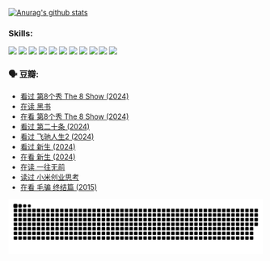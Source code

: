 
[![Anurag's github stats](https://github-readme-stats.vercel.app/api?username=w940853815)](https://github.com/anuraghazra/github-readme-stats)

### Skills:

<code><img height="32" src="https://cdn.jsdelivr.net/npm/simple-icons@v5/icons/python.svg"></code>
<code><img height="32" src="https://cdn.jsdelivr.net/npm/simple-icons@v5/icons/javascript.svg"></code>
<code><img height="32" src="https://cdn.jsdelivr.net/npm/simple-icons@v5/icons/django.svg"></code>
<code><img height="32" src="https://cdn.jsdelivr.net/npm/simple-icons@v5/icons/flask.svg"></code>
<code><img height="32" src="https://cdn.jsdelivr.net/npm/simple-icons@v5/icons/vuetify.svg"></code>
<code><img height="32" src="https://cdn.jsdelivr.net/npm/simple-icons@v5/icons/git.svg"></code>
<code><img height="32" src="https://cdn.jsdelivr.net/npm/simple-icons@v5/icons/docker.svg"></code>
<code><img height="32" src="https://cdn.jsdelivr.net/npm/simple-icons@v5/icons/postgresql.svg"></code>
<code><img height="32" src="https://cdn.jsdelivr.net/npm/simple-icons@v5/icons/elasticsearch.svg"></code>
<code><img height="32" src="https://cdn.jsdelivr.net/npm/simple-icons@v5/icons/macos.svg"></code>
<code><img height="32" src="https://cdn.jsdelivr.net/npm/simple-icons@v5/icons/linux.svg"></code>

### 🗣 豆瓣:

<!-- DOUBAN-ACTIVITIES:START -->
- [看过 第8个秀 The 8 Show‎ (2024)](https://www.douban.com/people/136069238/status/4622960077/?_i=17554558)
- [在读 黑书](https://www.douban.com/people/136069238/status/4621189759/?_i=17554558)
- [在看 第8个秀 The 8 Show‎ (2024)](https://www.douban.com/people/136069238/status/4619801154/?_i=17554558)
- [看过 第二十条‎ (2024)](https://www.douban.com/people/136069238/status/4618624208/?_i=17554558)
- [看过 飞驰人生2‎ (2024)](https://www.douban.com/people/136069238/status/4616048805/?_i=17554558)
- [看过 新生‎ (2024)](https://www.douban.com/people/136069238/status/4612373431/?_i=17554558)
- [在看 新生‎ (2024)](https://www.douban.com/people/136069238/status/4607441062/?_i=17554558)
- [在读 一往无前](https://www.douban.com/people/136069238/status/4590507310/?_i=17554558)
- [读过 小米创业思考](https://www.douban.com/people/136069238/status/4590506983/?_i=17554558)
- [在看 毛骗 终结篇‎ (2015)](https://www.douban.com/people/136069238/status/4581971924/?_i=17554558)
<!-- DOUBAN-ACTIVITIES:END -->


![Snake animation](https://raw.githubusercontent.com/w940853815/w940853815/output/github-contribution-grid-snake.svg)

<!--
**w940853815/w940853815** is a ✨ _special_ ✨ repository because its `README.md` (this file) appears on your GitHub profile.

Here are some ideas to get you started:

- 🔭 I’m currently working on ...
- 🌱 I’m currently learning ...
- 👯 I’m looking to collaborate on ...
- 🤔 I’m looking for help with ...
- 💬 Ask me about ...
- 📫 How to reach me: ...
- 😄 Pronouns: ...
- ⚡ Fun fact: ...
-->
